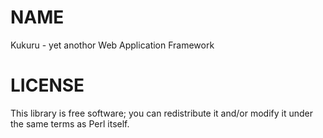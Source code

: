 # NAME

Kukuru - yet anothor Web Application Framework

# LICENSE

This library is free software; you can redistribute it and/or modify
it under the same terms as Perl itself.